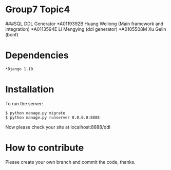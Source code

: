 # Group7 Topic4
###SQL DDL Generator
    *A0119392B Huang Weilong (Main framework and integration)
    *A0113594E Li Mengying  (ddl generator)
    *A0105508M Xu Gelin  (bcnf)

# Dependencies

	*Django 1.10


# Installation

To run the server:

    $ python manage.py migrate
    $ python manage.py runserver 0.0.0.0:8888

Now please check your site at localhost:8888/ddl


# How to contribute

Please create your own branch and commit the code, thanks.
